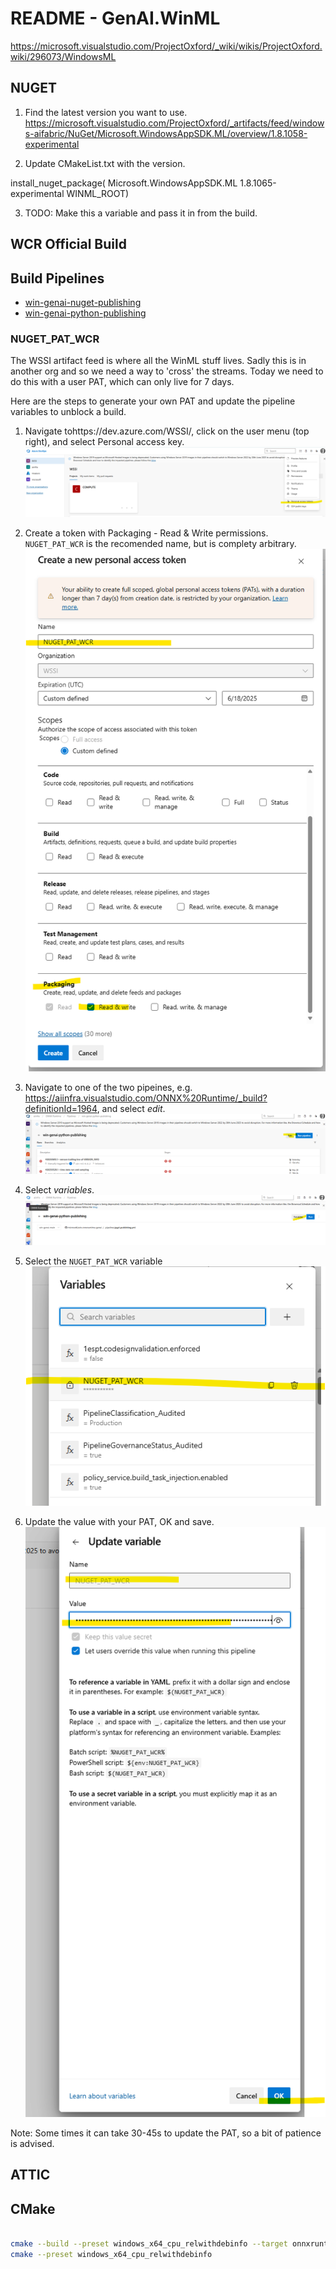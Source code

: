 # README - GenAI.WinML

https://microsoft.visualstudio.com/ProjectOxford/_wiki/wikis/ProjectOxford.wiki/296073/WindowsML

## NUGET

1. Find the latest version you want to use.
https://microsoft.visualstudio.com/ProjectOxford/_artifacts/feed/windows-aifabric/NuGet/Microsoft.WindowsAppSDK.ML/overview/1.8.1058-experimental

2. Update CMakeList.txt with the version. 

  install_nuget_package(
    Microsoft.WindowsAppSDK.ML
    1.8.1065-experimental
    WINML_ROOT)

3. TODO: Make this a variable and pass it in from the build.

## WCR Official Build 

## Build Pipelines

- [win-genai-nuget-publishing](https://aiinfra.visualstudio.com/ONNX%20Runtime/_build?definitionId=1938)
- [win-genai-python-publishing](https://aiinfra.visualstudio.com/ONNX%20Runtime/_build?definitionId=1964)

### NUGET_PAT_WCR

The WSSI artifact feed is where all the WinML stuff lives. Sadly this is in another org and so we need a way to 'cross' the streams. Today we need to do this with a user PAT, which can only live for 7 days. 

Here are the steps to generate your own PAT and update the pipeline variables to unblock a build.

1. Navigate tohttps://dev.azure.com/WSSI/, click on the user menu (top right), and select Personal access key.
  ![Personal access tokens](.readme-assets/images/PAT-step-1.png)

2. Create a token with Packaging - Read & Write permissions. `NUGET_PAT_WCR` is the recomended name, but is complety arbitrary. 
  ![Create personal access token with Packaging - Read & Write permissions](.readme-assets/images/PAT-step-2.png)

3. Navigate to one of the two pipeines, e.g. https://aiinfra.visualstudio.com/ONNX%20Runtime/_build?definitionId=1964, and select *edit*.
  ![Navigate to pipeline](.readme-assets/images/NUGET_PAT_WCR-step-1.png)

4. Select *variables*.
  ![Select variables button](.readme-assets/images/NUGET_PAT_WCR-step-2.png)

5. Select the `NUGET_PAT_WCR` variable
  ![Select variable NUGET_PAT_WCR](.readme-assets/images/NUGET_PAT_WCR-step-3.png)

5. Update the value with your PAT, OK and save. 
  ![Select variables button](.readme-assets/images/NUGET_PAT_WCR-step-4.png)

Note: Some times it can take 30-45s to update the PAT, so a bit of patience is advised.

## ATTIC

## CMake

```bash

cmake --build --preset windows_x64_cpu_relwithdebinfo --target onnxruntime-genai
cmake --preset windows_x64_cpu_relwithdebinfo

```

